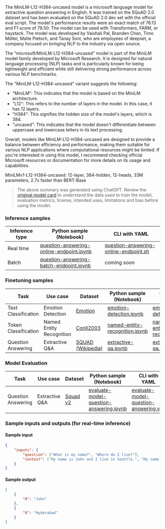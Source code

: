 The MiniLM-L12-H384-uncased model is a microsoft language model for extractive question answering in English. It was trained on the SQuAD 2.0 dataset and has been evaluated on the SQuAD 2.0 dev set with the official eval script. The model's performance results were an exact match of 76.13 and F1 score of 79.50. The model can be used with Transformers, FARM, or haystack. The model was developed by Vaishali Pal, Branden Chan, Timo Möller, Malte Pietsch, and Tanay Soni, who are employees of deepset, a company focused on bringing NLP to the industry via open source.

The "microsoft/MiniLM-L12-H384-uncased" model is part of the MiniLM model family developed by Microsoft Research. It is designed for natural language processing (NLP) tasks and is particularly known for being lightweight and efficient while still delivering strong performance across various NLP benchmarks.

The "MiniLM-L12-H384-uncased" variant suggests the following:

- "MiniLM": This indicates that the model is based on the MiniLM architecture.
- "L12": This refers to the number of layers in the model. In this case, it has 12 layers.
- "H384": This signifies the hidden size of the model's layers, which is 384.
- "uncased": This indicates that the model doesn't differentiate between uppercase and lowercase letters in its text processing.

Overall, models like MiniLM-L12-H384-uncased are designed to provide a balance between efficiency and performance, making them suitable for various NLP applications where computational resources might be limited. If you're interested in using this model, I recommend checking official Microsoft resources or documentation for more details on its usage and capabilities.

MiniLMv1-L12-H384-uncased: 12-layer, 384-hidden, 12-heads, 33M parameters, 2.7x faster than BERT-Base


> The above summary was generated using ChatGPT. Review the <a href="https://huggingface.co/deepset/minilm-uncased-squad2" target="_blank">original model card</a> to understand the data used to train the model, evaluation metrics, license, intended uses, limitations and bias before using the model.

### Inference samples

Inference type|Python sample (Notebook)|CLI with YAML
|--|--|--|
Real time|<a href="https://aka.ms/azureml-infer-online-sdk-question-answering" target="_blank">question-answering-online-endpoint.ipynb</a>|<a href="https://aka.ms/azureml-infer-online-cli-question-answering" target="_blank">question-answering-online-endpoint.sh</a>
Batch |<a href="https://aka.ms/azureml-infer-batch-sdk-question-answering" target="_blank">question-answering-batch-endpoint.ipynb</a>| coming soon


### Finetuning samples

Task|Use case|Dataset|Python sample (Notebook)|CLI with YAML
|--|--|--|--|--|
Text Classification|Emotion Detection|<a href="https://huggingface.co/datasets/dair-ai/emotion" target="_blank">Emotion</a>|<a href="https://aka.ms/azureml-ft-sdk-emotion-detection" target="_blank">emotion-detection.ipynb</a>|<a href="https://aka.ms/azureml-ft-cli-emotion-detection" target="_blank">emotion-detection.sh</a>
Token Classification|Named Entity Recognition|<a href="https://huggingface.co/datasets/conll2003" target="_blank">Conll2003</a>|<a href="https://aka.ms/azureml-ft-sdk-token-classification" target="_blank">named-entity-recognition.ipynb</a>|<a href="https://aka.ms/azureml-ft-cli-token-classification" target="_blank">named-entity-recognition.sh</a>
Question Answering|Extractive Q&A|<a href="https://huggingface.co/datasets/squad" target="_blank">SQUAD (Wikipedia)</a>|<a href="https://aka.ms/azureml-ft-sdk-extractive-qa" target="_blank">extractive-qa.ipynb</a>|<a href="https://aka.ms/azureml-ft-cli-extractive-qa" target="_blank">extractive-qa.sh</a>


### Model Evaluation

Task|Use case|Dataset|Python sample (Notebook)|CLI with YAML
|--|--|--|--|--|
Question Answering|Extractive Q&A|<a href="https://huggingface.co/datasets/squad_v2" target="_blank">Squad v2</a>|<a href="https://aka.ms/azureml-eval-sdk-question-answering" target="_blank">evaluate-model-question-answering.ipynb</a>|<a href="https://aka.ms/azureml-eval-cli-question-answering" target="_blank">evaluate-model-question-answering.yml</a>


### Sample inputs and outputs (for real-time inference)

#### Sample input
```json
{
    "inputs": {
        "question": ["What is my name?", "Where do I live?"],
        "context": ["My name is John and I live in Seattle.", "My name is Ravi and I live in Hyderabad."]
    }
}
```

#### Sample output
```json
[
    {
        "0": "John"
    },
    {
        "0": "Hyderabad"
    }
]
```

